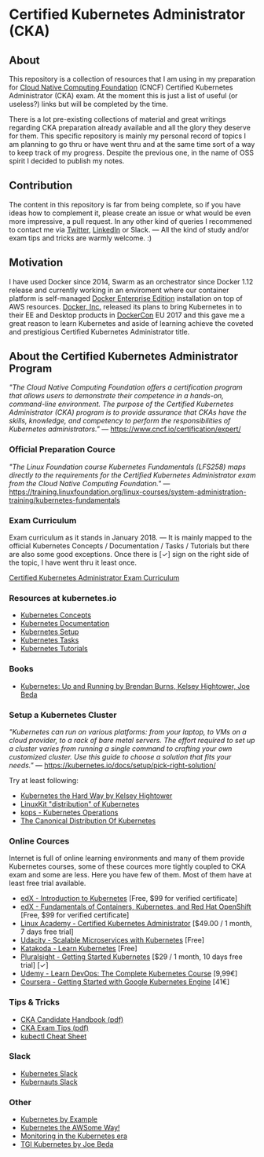 # Certified Kubernetes Administrator (CKA)

## About

This repository is a collection of resources that I am using in my preparation for [Cloud Native Computing Foundation](https://www.cncf.io/) (CNCF) Certified Kubernetes Administrator (CKA) exam. At the moment this is just a list of useful (or useless?) links but will be completed by the time.

There is a lot pre-existing collections of material and great writings regarding CKA preparation already available and all the glory they deserve for them. This specific repository is mainly my personal record of topics I am planning to go thru or have went thru and at the same time sort of a way to keep track of my progress. Despite the previous one, in the name of OSS spirit I decided to publish my notes.

## Contribution

The content in this repository is far from being complete, so if you have ideas how to complement it, please create an issue or what would be even more impressive, a pull request. In any other kind of queries I recommened to contact me via [Twitter](https://twitter.com/nikovirtala), [LinkedIn](https://fi.linkedin.com/in/nikovirtala) or Slack. — All the kind of study and/or exam tips and tricks are warmly welcome. :)

## Motivation

I have used Docker since 2014, Swarm as an orchestrator since Docker 1.12 release and currently working in an enviroment where our container platform is self-managed [Docker Enterprise Edition](https://www.docker.com/enterprise-edition) installation on top of AWS resources. [Docker, Inc.](https://www.docker.com/) released its plans to bring Kubernetes in to their EE and Desktop products in [DockerCon](https://2018.dockercon.com/) EU 2017 and this gave me a great reason to learn Kubernetes and aside of learning achieve the coveted and prestigious Certified Kubernetes Administrator title.

## About the Certified Kubernetes Administrator Program

_"The Cloud Native Computing Foundation offers a certification program that allows users to demonstrate their competence in a hands-on, command-line environment. The purpose of the Certified Kubernetes Administrator (CKA) program is to provide assurance that CKAs have the skills, knowledge, and competency to perform the responsibilities of Kubernetes administrators."_ — https://www.cncf.io/certification/expert/

### Official Preparation Cource

_"The Linux Foundation course Kubernetes Fundamentals (LFS258) maps directly to the requirements for the Certified Kubernetes Administrator exam from the Cloud Native Computing Foundation."_ — https://training.linuxfoundation.org/linux-courses/system-administration-training/kubernetes-fundamentals

### Exam Curriculum
Exam curriculum as it stands in January 2018. — It is mainly mapped to the official Kubernetes Concepts / Documentation / Tasks / Tutorials but there are also some good exceptions. Once there is \[✓\] sign on the right side of the topic, I have went thru it least once.

[Certified Kubernetes Administrator Exam Curriculum](https://github.com/nikovirtala/Certified-Kubernetes-Administrator-CKA/blob/master/CURRICULUM.md)

### Resources at kubernetes.io
+ [Kubernetes Concepts](https://kubernetes.io/docs/concepts/)
+ [Kubernetes Documentation](https://kubernetes.io/docs/home/)
+ [Kubernetes Setup](https://kubernetes.io/docs/setup/)
+ [Kubernetes Tasks](https://kubernetes.io/docs/tasks/)
+ [Kubernetes Tutorials](https://kubernetes.io/docs/tutorials/)

### Books
+ [Kubernetes: Up and Running by Brendan Burns, Kelsey Hightower, Joe Beda](http://shop.oreilly.com/product/0636920043874.do)

### Setup a Kubernetes Cluster
_"Kubernetes can run on various platforms: from your laptop, to VMs on a cloud provider, to a rack of bare metal servers. The effort required to set up a cluster varies from running a single command to crafting your own customized cluster. Use this guide to choose a solution that fits your needs."_ — https://kubernetes.io/docs/setup/pick-right-solution/

Try at least following:

+ [Kubernetes the Hard Way by Kelsey Hightower](https://github.com/kelseyhightower/kubernetes-the-hard-way)
+ [LinuxKit "distribution" of Kubernetes](https://github.com/linuxkit/kubernetes)
+ [kops - Kubernetes Operations](https://github.com/kubernetes/kops)
+ [The Canonical Distribution Of Kubernetes](https://jujucharms.com/canonical-kubernetes/)

### Online Cources
Internet is full of online learning environments and many of them provide Kubernetes courses, some of these cources more tightly coupled to CKA exam and some are less. Here you have few of them. Most of them have at least free trial available.
+ [edX - Introduction to Kubernetes](https://www.edx.org/course/introduction-kubernetes-linuxfoundationx-lfs158x) \[Free, $99 for verified certificate\]
+ [edX - Fundamentals of Containers, Kubernetes, and Red Hat OpenShift](https://www.edx.org/course/fundamentals-containers-kubernetes-red-hat-do081x) \[Free, $99 for verified certificate\]
+ [Linux Academy - Certified Kubernetes Administrator](https://linuxacademy.com/linux/training/course/name/certified-kubernetes-administrator-preparation-course) \[$49.00 / 1 month, 7 days free trial\]
+ [Udacity - Scalable Microservices with Kubernetes](https://eu.udacity.com/course/scalable-microservices-with-kubernetes--ud615) \[Free\]
+ [Katakoda - Learn Kubernetes](https://www.katacoda.com/courses/kubernetes) \[Free\]
+ [Pluralsight - Getting Started Kubernetes](https://www.pluralsight.com/courses/getting-started-kubernetes) \[$29 / 1 month, 10 days free trial\] \[✓\]
+ [Udemy - Learn DevOps: The Complete Kubernetes Course](https://www.udemy.com/learn-devops-the-complete-kubernetes-course) \[9,99€\]
+ [Coursera - Getting Started with Google Kubernetes Engine](https://www.coursera.org/learn/google-kubernetes-engine) \[41€\]

### Tips & Tricks
+ [CKA Candidate Handbook (pdf)](https://www.cncf.io/certification/candidate-handbook/)
+ [CKA Exam Tips (pdf)](https://www.cncf.io/certification/tips/)
+ [kubectl Cheat Sheet](https://kubernetes.io/docs/reference/kubectl/cheatsheet/)

### Slack
+ [Kubernetes Slack](http://slack.k8s.io/)
+ [Kubernauts Slack](https://kubernauts-slack-join.herokuapp.com/)

### Other
+ [Kubernetes by Example](http://kubernetesbyexample.com/)
+ [Kubernetes the AWSome Way!](https://github.com/aws-samples/aws-workshop-for-kubernetes)
+ [Monitoring in the Kubernetes era](https://www.datadoghq.com/blog/monitoring-kubernetes-era/)
+ [TGI Kubernetes by Joe Beda](https://www.youtube.com/watch?v=9YYeE-bMWv8&list=PLvmPtYZtoXOENHJiAQc6HmV2jmuexKfrJ)
